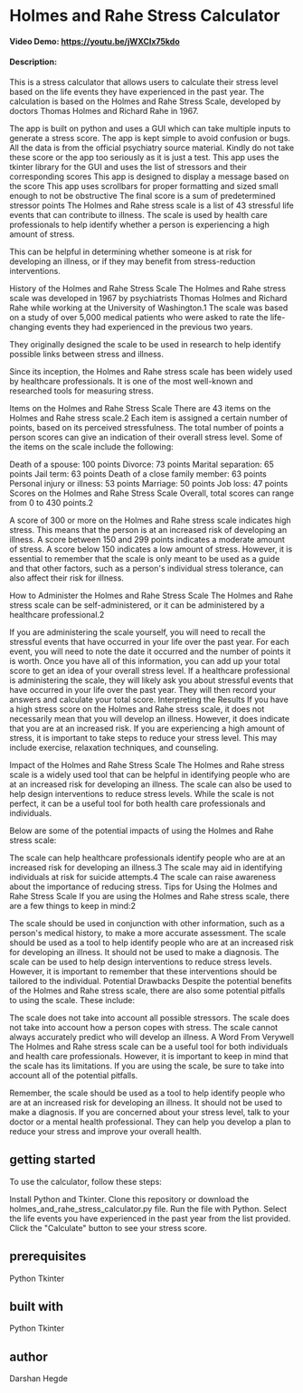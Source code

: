 
# Holmes and Rahe Stress Calculator
#### Video Demo:  https://youtu.be/jWXCIx75kdo
#### Description:
This is a stress calculator that allows users to calculate their stress level based on the life events they have experienced in the past year. The calculation is based on the Holmes and Rahe Stress Scale, developed by doctors Thomas Holmes and Richard Rahe in 1967.

The app is built on python and uses a GUI which can take multiple inputs to generate a stress score.
The app is kept simple to avoid confusion or bugs.
All the data is from the official psychiatry source material.
Kindly do not take these score or the app too seriously as it is just a test.
This app uses the tkinter library for the GUI and uses the list of stressors and their corresponding scores
This app is designed to display a message based on the score
This app uses scrollbars for proper formatting and sized small enough to not be obstructive
The final score is a sum of predetermined stressor points
The Holmes and Rahe stress scale is a list of 43 stressful life events that can contribute to illness. The scale is used by health care professionals to help identify whether a person is experiencing a high amount of stress.

This can be helpful in determining whether someone is at risk for developing an illness, or if they may benefit from stress-reduction interventions.

History of the Holmes and Rahe Stress Scale
The Holmes and Rahe stress scale was developed in 1967 by psychiatrists Thomas Holmes and Richard Rahe while working at the University of Washington.1 The scale was based on a study of over 5,000 medical patients who were asked to rate the life-changing events they had experienced in the previous two years.

They originally designed the scale to be used in research to help identify possible links between stress and illness.

Since its inception, the Holmes and Rahe stress scale has been widely used by healthcare professionals. It is one of the most well-known and researched tools for measuring stress.

Items on the Holmes and Rahe Stress Scale
There are 43 items on the Holmes and Rahe stress scale.2 Each item is assigned a certain number of points, based on its perceived stressfulness. The total number of points a person scores can give an indication of their overall stress level. Some of the items on the scale include the following:

Death of a spouse: 100 points
Divorce: 73 points
Marital separation: 65 points
Jail term: 63 points
Death of a close family member: 63 points
Personal injury or illness: 53 points
Marriage: 50 points
Job loss: 47 points
Scores on the Holmes and Rahe Stress Scale
Overall, total scores can range from 0 to 430 points.2

A score of 300 or more on the Holmes and Rahe stress scale indicates high stress. This means that the person is at an increased risk of developing an illness.
A score between 150 and 299 points indicates a moderate amount of stress.
A score below 150 indicates a low amount of stress.
However, it is essential to remember that the scale is only meant to be used as a guide and that other factors, such as a person's individual stress tolerance, can also affect their risk for illness.

How to Administer the Holmes and Rahe Stress Scale
The Holmes and Rahe stress scale can be self-administered, or it can be administered by a healthcare professional.2

If you are administering the scale yourself, you will need to recall the stressful events that have occurred in your life over the past year. For each event, you will need to note the date it occurred and the number of points it is worth. Once you have all of this information, you can add up your total score to get an idea of your overall stress level.
If a healthcare professional is administering the scale, they will likely ask you about stressful events that have occurred in your life over the past year. They will then record your answers and calculate your total score.
Interpreting the Results
If you have a high stress score on the Holmes and Rahe stress scale, it does not necessarily mean that you will develop an illness. However, it does indicate that you are at an increased risk. If you are experiencing a high amount of stress, it is important to take steps to reduce your stress level. This may include exercise, relaxation techniques, and counseling.

Impact of the Holmes and Rahe Stress Scale
The Holmes and Rahe stress scale is a widely used tool that can be helpful in identifying people who are at an increased risk for developing an illness. The scale can also be used to help design interventions to reduce stress levels. While the scale is not perfect, it can be a useful tool for both health care professionals and individuals.

Below are some of the potential impacts of using the Holmes and Rahe stress scale:

The scale can help healthcare professionals identify people who are at an increased risk for developing an illness.3
The scale may aid in identifying individuals at risk for suicide attempts.4
The scale can raise awareness about the importance of reducing stress.
Tips for Using the Holmes and Rahe Stress Scale
If you are using the Holmes and Rahe stress scale, there are a few things to keep in mind:2

The scale should be used in conjunction with other information, such as a person's medical history, to make a more accurate assessment.
The scale should be used as a tool to help identify people who are at an increased risk for developing an illness. It should not be used to make a diagnosis.
The scale can be used to help design interventions to reduce stress levels. However, it is important to remember that these interventions should be tailored to the individual.
Potential Drawbacks
Despite the potential benefits of the Holmes and Rahe stress scale, there are also some potential pitfalls to using the scale. These include:

The scale does not take into account all possible stressors.
The scale does not take into account how a person copes with stress.
The scale cannot always accurately predict who will develop an illness.
A Word From Verywell
The Holmes and Rahe stress scale can be a useful tool for both individuals and health care professionals. However, it is important to keep in mind that the scale has its limitations. If you are using the scale, be sure to take into account all of the potential pitfalls.

Remember, the scale should be used as a tool to help identify people who are at an increased risk for developing an illness. It should not be used to make a diagnosis. If you are concerned about your stress level, talk to your doctor or a mental health professional. They can help you develop a plan to reduce your stress and improve your overall health.
## getting started

To use the calculator, follow these steps:

Install Python and Tkinter.
Clone this repository or download the holmes_and_rahe_stress_calculator.py file.
Run the file with Python.
Select the life events you have experienced in the past year from the list provided. 
Click the "Calculate" button to see your stress score.
## prerequisites

Python
Tkinter
## built with 

Python
Tkinter
## author 

Darshan Hegde